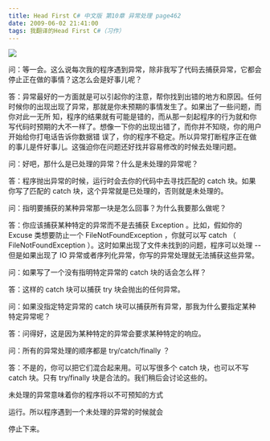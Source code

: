 ```yaml
---
title: Head First C# 中文版 第10章 异常处理 page462
date: 2009-06-02 21:41:00
tags: 我翻译的Head First C#（习作）
---
```

![](https://p-blog.csdn.net/images/p_blog_csdn_net/cuipengfei1/EntryImages/20090602/2009-06-02_21-00-25.jpg)

问：等一会。这么说每次我的程序遇到异常，除非我写了代码去捕获异常，它都会停止正在做的事情？这怎么会是好事儿呢？

  

答：异常最好的一方面就是可以引起你的注意，帮你找到出错的地方和原因。任何时候你的出现出现了异常，那就是你未预期的事情发生了。如果出了一些问题，而你对此一无所
知，程序的结果就有可能是错的，而从那一刻起程序的行为就和你写代码时预期的大不一样了。想像一下你的出现出错了，而你并不知晓，你的用户开始给你打电话告诉你数据错
误了，你的程序不稳定。所以异常打断程序正在做的事儿是件好事儿。这强迫你在问题还好找并容易修改的时候去处理问题。

  

问：好吧，那什么是已处理的异常？什么是未处理的异常呢？

  

答：程序抛出异常的时候，运行时会去你的代码中去寻找匹配的  catch  块。如果你写了匹配的  catch  块，这个异常就是已处理的，否则就是未处理的。

  

问：指明要捕获的某种异常那一块是怎么回事？为什么我要那么做呢？

  

答：你应该捕获某种特定的异常而不是去捕获  Exception  。比如，假如你的  Excuse  类想要防止一个
FileNotFoundException  ，你就可以写  catch  （  FileNotFoundException
）。这时如果出现了文件未找到的问题，程序可以处理  \--  但是如果出现了  IO  异常或者序列化异常，你写的异常处理就无法捕获这些异常。

  

问：如果写了一个没有指明特定异常的  catch  块的话会怎么样？

  

答：这样的  catch  块可以捕获  try  块会抛出的任何异常。

  

问：如果没指定特定异常的  catch  块可以捕获所有异常，那我为什么要指定某种特定异常呢？

  

答：问得好，这是因为某种特定的异常会要求某种特定的响应。

  

问：所有的异常处理的顺序都是  try/catch/finally  ？

  

答：不是的，你可以把它们混合起来用。可以写很多个  catch  块，也可以不写  catch  块。只有  try/finally
块是合法的。我们稍后会讨论这些的。

  

未处理的异常意味着你的程序将以不可预知的方式

  

运行。所以程序遇到一个未处理的异常的时候就会

  

停止下来。

  



